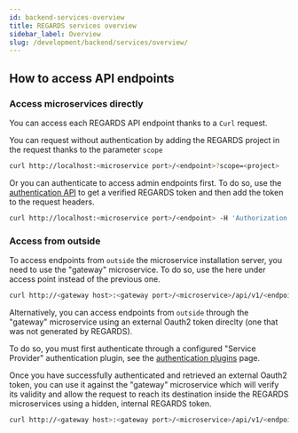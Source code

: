 ```yaml
---
id: backend-services-overview
title: REGARDS services overview
sidebar_label: Overview
slug: /development/backend/services/overview/
---
```


## How to access API endpoints

### Access microservices directly

You can access each REGARDS API endpoint thanks to a `Curl` request.

You can request without authentication by adding the REGARDS project in the request thanks to the parameter `scope`

```bash
curl http://localhost:<microservice port>/<endpoint>?scope=<project>
```

Or you can authenticate to access admin endpoints first. To do so, use the [authentication API](../authentication/api/) to get a verified REGARDS token and then add the token to the request headers.

```bash
curl http://localhost:<microservice port>/<endpoint> -H 'Authorization: bearer <token>'
```

### Access from outside

To access endpoints from `outside` the microservice installation server, you need to use the "gateway" microservice. To do so, use the here under access point instead of the previous one.

```bash
curl http://<gateway host>:<gateway port>/<microservice>/api/v1/<endpoint>
```

Alternatively, you can access endpoints from `outside` through the "gateway" microservice using an external Oauth2 token direclty (one that was not generated by REGARDS).

To do so, you must first authenticate through a configured "Service Provider" authentication plugin, see the [authentication plugins](../authentication/plugins/) page.

Once you have successfully authenticated and retrieved an external Oauth2 token, you can use it against the "gateway" microservice which will verify its validity and allow the request to reach its destination inside the REGARDS microservices using a hidden, internal REGARDS token.

```bash
curl http://<gateway host>:<gateway port>/<microservice>/api/v1/<endpoint> -H 'Authorization: bearer <sso token>'
```
